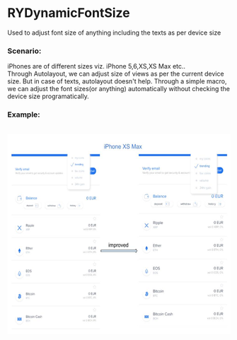# RYDynamicFontSize
Used to adjust font size of anything including the texts as per device size

### Scenario:
iPhones are of different sizes viz. iPhone 5,6,XS,XS Max etc..  
Through Autolayout, we can adjust size of views as per the current device size. But in case of texts, autolayout doesn't help.
Through a simple macro, we can adjust the font sizes(or anything) automatically without checking the device size programatically.  
  
### Example:  
  
</br>
<img src = "https://github.com/Rahul4ios/RYDynamicFontSize/blob/master/Screenshot-%20iPhone%20XS%20Max.jpg" width="573" height="453.45" />
